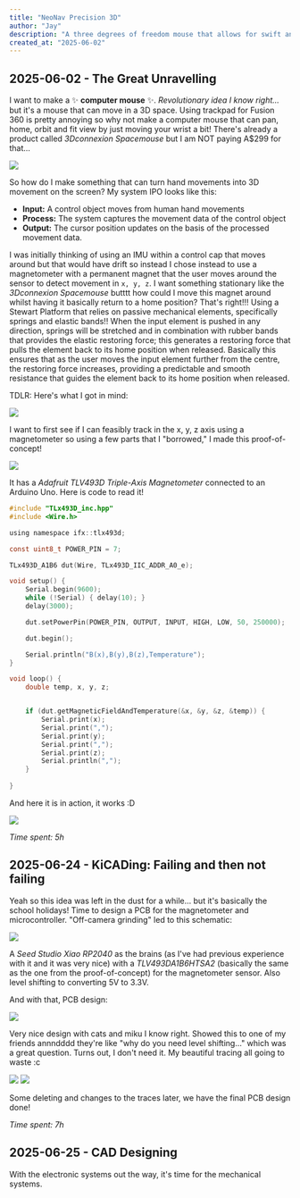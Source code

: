 ```yaml
---
title: "NeoNav Precision 3D"
author: "Jay"
description: "A three degrees of freedom mouse that allows for swift and efficient movement within 3D virtual environments."
created_at: "2025-06-02"
---
```


## 2025-06-02 - The Great Unravelling

I want to make a ✨ **computer mouse** ✨. _Revolutionary idea I know right..._ but it's a mouse that can move in a 3D space. Using trackpad for Fusion 360 is pretty annoying so why not make a computer mouse that can pan, home, orbit and fit view by just moving your wrist a bit! There's already a product called _3Dconnexion Spacemouse_ but I am NOT paying A$299 for that...

![](https://github.com/Jayx2u/neonav/blob/main/assets/SCR-20250602-knwy.png?raw=true)

So how do I make something that can turn hand movements into 3D movement on the screen? My system IPO looks like this:
- **Input:** A control object moves from human hand movements
- **Process:** The system captures the movement data of the control object
- **Output:** The cursor position updates on the basis of the processed movement
data.

I was initially thinking of using an IMU within a control cap that moves around but that would have drift so instead I chose instead to use a magnetometer with a permanent magnet that the user moves around the sensor to detect movement in `x, y, z`. I want something stationary like the _3Dconnexion Spacemouse_ butttt how could I move this magnet around whilst having it basically return to a home position? That's right!!! Using a Stewart Platform that relies on passive mechanical elements, specifically springs and elastic bands!! When the input element is pushed in any direction, springs will be stretched and in combination with rubber bands that provides the elastic restoring force; this generates a restoring force that pulls the element back to its home position when released. Basically this ensures that as the user moves the input element further from the centre, the restoring force increases, providing a predictable and smooth resistance that guides the element
back to its home position when released.

TDLR: Here's what I got in mind:

![](https://github.com/Jayx2u/neonav/blob/main/assets/mechanical-cad.png?raw=true)

I want to first see if I can feasibly track in the x, y, z axis using a magnetometer so using a few parts that I "borrowed," I made this proof-of-concept!

![](https://github.com/Jayx2u/neonav/blob/main/assets/mag-prototype.jpeg?raw=true)

It has a _Adafruit TLV493D Triple-Axis Magnetometer_ connected to an Arduino Uno. Here is code to read it!
```c
#include "TLx493D_inc.hpp"
#include <Wire.h>

using namespace ifx::tlx493d;

const uint8_t POWER_PIN = 7;

TLx493D_A1B6 dut(Wire, TLx493D_IIC_ADDR_A0_e);

void setup() {
    Serial.begin(9600);
    while (!Serial) { delay(10); }
    delay(3000);

    dut.setPowerPin(POWER_PIN, OUTPUT, INPUT, HIGH, LOW, 50, 250000);

    dut.begin();

    Serial.println("B(x),B(y),B(z),Temperature");
}

void loop() {
    double temp, x, y, z;


    if (dut.getMagneticFieldAndTemperature(&x, &y, &z, &temp)) {
        Serial.print(x);
        Serial.print(",");
        Serial.print(y);
        Serial.print(",");
        Serial.print(z);
        Serial.println(",");
    }
    
}
```
And here it is in action, it works :D

![](https://github.com/Jayx2u/neonav/blob/main/assets/SCR-20250602-lafm.png?raw=true)

*Time spent: 5h*

## 2025-06-24 - KiCADing: Failing and then not failing

Yeah so this idea was left in the dust for a while... but it's basically the school holidays! Time to design a PCB for the magnetometer and microcontroller. "Off-camera grinding" led to this schematic:

![](https://github.com/Jayx2u/neonav/blob/main/assets/SCR-20250624-ldey.png?raw=true)

A _Seed Studio Xiao RP2040_ as the brains (as I've had previous experience with it and it was very nice) with a _TLV493DA1B6HTSA2_ (basically the same as the one from the proof-of-concept) for the magnetometer sensor. Also level shifting to converting 5V to 3.3V.

And with that, PCB design:

![](https://github.com/Jayx2u/neonav/blob/main/assets/SCR-20250624-lhzx.png?raw=true)

Very nice design with cats and miku I know right. Showed this to one of my friends annndddd they're like "why do you need level shifting..." which was a great question. Turns out, I don't need it. My beautiful tracing all going to waste :c

![](https://github.com/Jayx2u/neonav/blob/main/assets/SCR-20250624-lnop.png?raw=true)
![](https://github.com/Jayx2u/neonav/blob/main/assets/SCR-20250624-loda.png?raw=true)

Some deleting and changes to the traces later, we have the final PCB design done!

*Time spent: 7h*

## 2025-06-25 - CAD Designing
With the electronic systems out the way, it's time for the mechanical systems. 